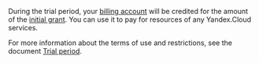 During the trial period, your [billing account](../concepts/billing-account.md) will be credited for the amount of the [initial grant](../concepts/bonus-account.md). You can use it to pay for resources of any Yandex.Cloud services.

For more information about the terms of use and restrictions, see the document [Trial period](../../getting-started/free-trial/concepts/quickstart.md).

